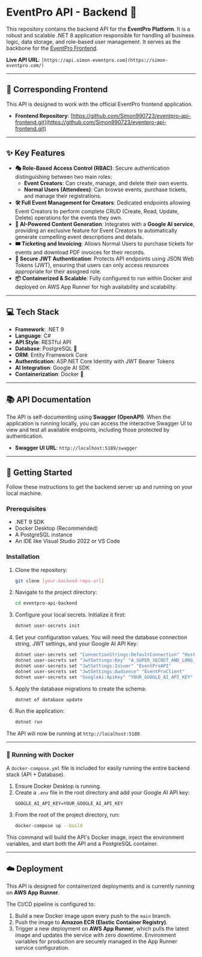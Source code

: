 # EventPro API - Backend 🚀

This repository contains the backend API for the **EventPro Platform**. It is a robust and scalable .NET 8 application responsible for handling all business logic, data storage, and role-based user management. It serves as the backbone for the [EventPro Frontend](https://github.com/Simon990723/eventpro-api-frontend.git).

**Live API URL**: `[https://api.simon-eventpro.com](https://simon-eventpro.com/)` 

---

## 🔗 Corresponding Frontend

This API is designed to work with the official EventPro frontend application.
*   **Frontend Repository**: [https://github.com/Simon990723/eventpro-api-frontend.git](https://github.com/Simon990723/eventpro-api-frontend.git)

---

## ✨ Key Features

- **🎭 Role-Based Access Control (RBAC)**: Secure authentication distinguishing between two main roles:
    - **Event Creators**: Can create, manage, and delete their own events.
    - **Normal Users (Attendees)**: Can browse events, purchase tickets, and manage their registrations.
- **🛠️ Full Event Management for Creators**: Dedicated endpoints allowing Event Creators to perform complete CRUD (Create, Read, Update, Delete) operations for the events they own.
- **🤖 AI-Powered Content Generation**: Integrates with a **Google AI service**, providing an exclusive feature for Event Creators to automatically generate compelling event descriptions and details.
- **🎟️ Ticketing and Invoicing**: Allows Normal Users to purchase tickets for events and download PDF invoices for their records.
- **🔐 Secure JWT Authentication**: Protects API endpoints using JSON Web Tokens (JWT), ensuring that users can only access resources appropriate for their assigned role.
- **📦 Containerized & Scalable**: Fully configured to run within Docker and deployed on AWS App Runner for high availability and scalability.

---

## 💻 Tech Stack

- **Framework**: .NET 9
- **Language**: C#
- **API Style**: RESTful API
- **Database**: PostgreSQL 🐘
- **ORM**: Entity Framework Core
- **Authentication**: ASP.NET Core Identity with JWT Bearer Tokens
- **AI Integration**: Google AI SDK
- **Containerization**: Docker 🐳

---

## 📚 API Documentation

The API is self-documenting using **Swagger (OpenAPI)**. When the application is running locally, you can access the interactive Swagger UI to view and test all available endpoints, including those protected by authentication.

*   **Swagger UI URL**: `http://localhost:5189/swagger`

---

## 🚀 Getting Started

Follow these instructions to get the backend server up and running on your local machine.

### Prerequisites

- .NET 9 SDK
- Docker Desktop (Recommended)
- A PostgreSQL instance
- An IDE like Visual Studio 2022 or VS Code

### Installation

1.  Clone the repository:
    ```sh
    git clone [your-backend-repo-url]
    ```
2.  Navigate to the project directory:
    ```sh
    cd eventpro-api-backend 
    ```
3.  Configure your local secrets. Initialize it first:
    ```sh
    dotnet user-secrets init
    ```
4.  Set your configuration values. You will need the database connection string, JWT settings, and your Google AI API Key:
    ```sh
    dotnet user-secrets set "ConnectionStrings:DefaultConnection" "Host=localhost;Port=5432;Database=eventpro_db;Username=postgres;Password=yourpassword"
    dotnet user-secrets set "JwtSettings:Key" "A_SUPER_SECRET_AND_LONG_KEY_FOR_JWT_SIGNING"
    dotnet user-secrets set "JwtSettings:Issuer" "EventProAPI"
    dotnet user-secrets set "JwtSettings:Audience" "EventProClient"
    dotnet user-secrets set "GoogleAi:ApiKey" "YOUR_GOOGLE_AI_API_KEY"
    ```
5.  Apply the database migrations to create the schema:
    ```sh
    dotnet ef database update
    ```
6.  Run the application:
    ```sh
    dotnet run
    ```
The API will now be running at `http://localhost:5189`.

---

### 🐳 Running with Docker

A `docker-compose.yml` file is included for easily running the entire backend stack (API + Database).

1.  Ensure Docker Desktop is running.
2.  Create a `.env` file in the root directory and add your Google AI API key:
    ```
    GOOGLE_AI_API_KEY=YOUR_GOOGLE_AI_API_KEY
    ```
3.  From the root of the project directory, run:
    ```sh
    docker-compose up --build
    ```
This command will build the API's Docker image, inject the environment variables, and start both the API and a PostgreSQL container.

---

## ☁️ Deployment

This API is designed for containerized deployments and is currently running on **AWS App Runner**.

The CI/CD pipeline is configured to:
1.  Build a new Docker image upon every push to the `main` branch.
2.  Push the image to **Amazon ECR (Elastic Container Registry)**.
3.  Trigger a new deployment on **AWS App Runner**, which pulls the latest image and updates the service with zero downtime. Environment variables for production are securely managed in the App Runner service configuration.
